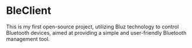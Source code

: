 # BleClient
This is my first open-source project, utilizing Bluz technology to control Bluetooth devices, aimed at providing a simple and user-friendly Bluetooth management tool.

